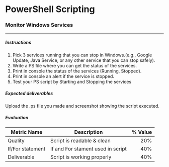 # PowerShell Scripting
### Monitor Windows Services
------------
##### Instructions
1.  Pick 3 services running that you can stop in Windows.(e.g., Google Update, Java Service, or any other service that you can stop safely).
2.  Write a PS file where you can get the status of the services.
3.  Print in console the status of the services (Running, Stopped).
4.  Print in console an alert if the service is stopped.
5.  Test your PS script by Starting and Stopping the services

##### Expected deliverables
Upload the .ps file you made and screenshot showing the script executed.
##### Evaluation
| Metric Name  | Description  | % Value  |
| ------------ | ------------ | ------------:|
|  Quality | Script is readable & clean  |  20% |
|  If/For statement | If and For stament used in script  |  40% |
| Deliverable  | Script is working properly  |  40% |